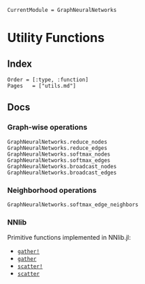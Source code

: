 ```@meta
CurrentModule = GraphNeuralNetworks
```

# Utility Functions

## Index

```@index
Order = [:type, :function]
Pages   = ["utils.md"]
```

## Docs


### Graph-wise operations 

```@docs
GraphNeuralNetworks.reduce_nodes
GraphNeuralNetworks.reduce_edges
GraphNeuralNetworks.softmax_nodes
GraphNeuralNetworks.softmax_edges
GraphNeuralNetworks.broadcast_nodes
GraphNeuralNetworks.broadcast_edges
```

### Neighborhood operations

```@docs
GraphNeuralNetworks.softmax_edge_neighbors
```

### NNlib

Primitive functions implemented in NNlib.jl:

- [`gather!`](https://fluxml.ai/NNlib.jl/stable/reference/#NNlib.gather!)
- [`gather`](https://fluxml.ai/NNlib.jl/stable/reference/#NNlib.gather)
- [`scatter!`](https://fluxml.ai/NNlib.jl/stable/reference/#NNlib.scatter!)
- [`scatter`](https://fluxml.ai/NNlib.jl/stable/reference/#NNlib.scatter)
